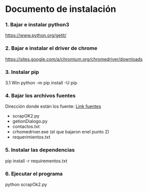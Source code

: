 # Documento de instalación

### 1. Bajar e instalar python3
https://www.python.org/getit/

### 2. Bajar e instalar el driver de chrome 
https://sites.google.com/a/chromium.org/chromedriver/downloads

### 3. Instalar pip 

3.1 Win
python -m pip install -U pip


### 4. Bajar los archivos fuentes
Dirección donde están los fuente: [Link fuentes](https://drive.google.com/open?id=133ZpgI7VegnoULgyoF7wMEf4RsqxWPdB)

* scrapOK2.py
* getionDialogo.py
* contactos.txt
* crhomedriver.exe (el que bajaron enel punto 2)
* requerimientos.txt


### 5. Instalar las dependencias 
pip install -r requirementos.txt


### 6. Ejecutar el programa
python scrapOk2.py
